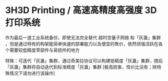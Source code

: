 # 3H3D Printing / 高速高精度高强度 3D 打印系统

作为最后一道工业系统备份，即使无法完全替代 超时空量子网络 和「灰蛊」集群 ，但是通过特有的构架能简单快速的部署能力以及便宜的售价，依然顽强活跃在各个需要较低精度零部件与易损件的地方

特殊：可迭代「灰蛊」集群，通过奇美拉协议可以构建低精度「灰蛊」集群，随后「灰蛊」集群将自动迭代到标准精度「灰蛊」集群
[极高损害，性价比没有；除特殊情况下请勿进行该操作]
